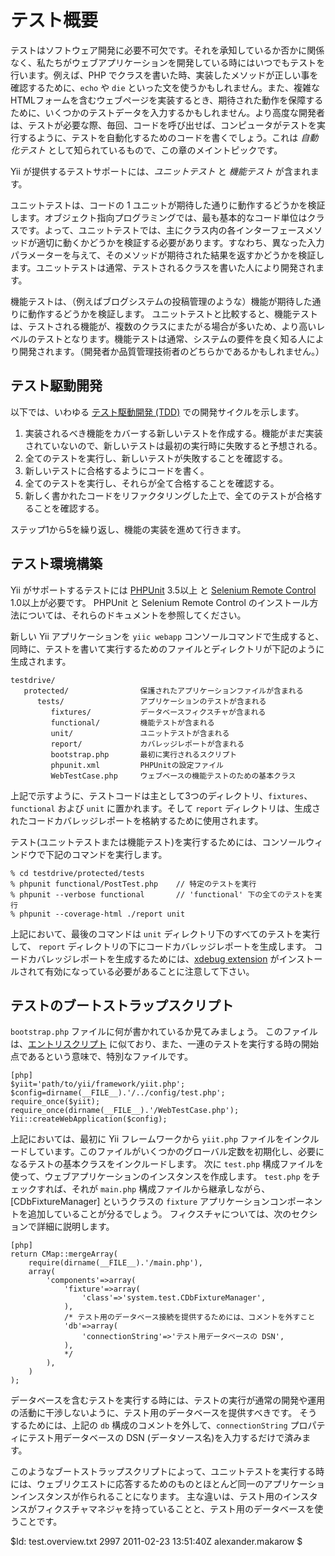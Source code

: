 テスト概要
========

テストはソフトウェア開発に必要不可欠です。それを承知しているか否かに関係なく、私たちがウェブアプリケーションを開発している時にはいつでもテストを行います。例えば、PHP でクラスを書いた時、実装したメソッドが正しい事を確認するために、`echo` や `die` といった文を使うかもしれません。また、複雑なHTMLフォームを含むウェブページを実装するとき、期待された動作を保障するために、いくつかのテストデータを入力するかもしれません。より高度な開発者は、テストが必要な際、毎回、コードを呼び出せば、コンピュータがテストを実行するように、テストを自動化するためのコードを書くでしょう。これは *自動化テスト* として知られているもので、この章のメイントピックです。

Yii が提供するテストサポートには、*ユニットテスト* と *機能テスト* が含まれます。

ユニットテストは、コードの 1 ユニットが期待した通りに動作するどうかを検証します。オブジェクト指向プログラミングでは、最も基本的なコード単位はクラスです。よって、ユニットテストでは、主にクラス内の各インターフェースメソッドが適切に動くかどうかを検証する必要があります。すなわち、異なった入力パラメーターを与えて、そのメソッドが期待された結果を返すかどうかを検証します。ユニットテストは通常、テストされるクラスを書いた人により開発されます。

機能テストは、（例えばブログシステムの投稿管理のような）機能が期待した通りに動作するどうかを検証します。
ユニットテストと比較すると、機能テストは、テストされる機能が、複数のクラスにまたがる場合が多いため、より高いレベルのテストとなります。機能テストは通常、システムの要件を良く知る人により開発されます。（開発者か品質管理技術者のどちらかであるかもしれません。）


テスト駆動開発
-----------------------

以下では、いわゆる [テスト駆動開発 (TDD)](http://ja.wikipedia.org/wiki/%E3%83%86%E3%82%B9%E3%83%88%E9%A7%86%E5%8B%95%E9%96%8B%E7%99%BA) での開発サイクルを示します。

 1. 実装されるべき機能をカバーする新しいテストを作成する。機能がまだ実装されていないので、新しいテストは最初の実行時に失敗すると予想される。
 2. 全てのテストを実行し、新しいテストが失敗することを確認する。
 3. 新しいテストに合格するようにコードを書く。
 4. 全てのテストを実行し、それらが全て合格することを確認する。
 5. 新しく書かれたコードをリファクタリングした上で、全てのテストが合格することを確認する。

ステップ1から5を繰り返し、機能の実装を進めて行きます。


テスト環境構築
----------------------

Yii がサポートするテストには [PHPUnit](http://www.phpunit.de/) 3.5以上 と [Selenium Remote Control](http://seleniumhq.org/projects/remote-control/) 1.0以上が必要です。
PHPUnit と Selenium Remote Control のインストール方法については、それらのドキュメントを参照してください。

新しい Yii アプリケーションを `yiic webapp` コンソールコマンドで生成すると、同時に、テストを書いて実行するためのファイルとディレクトリが下記のように生成されます。

~~~
testdrive/
   protected/                保護されたアプリケーションファイルが含まれる
      tests/                 アプリケーションのテストが含まれる
         fixtures/           データベースフィクスチャが含まれる
         functional/         機能テストが含まれる
         unit/               ユニットテストが含まれる
         report/             カバレッジレポートが含まれる
         bootstrap.php       最初に実行されるスクリプト
         phpunit.xml         PHPUnitの設定ファイル
         WebTestCase.php     ウェブベースの機能テストのための基本クラス
~~~

上記で示すように、テストコードは主として3つのディレクトリ、`fixtures`、`functional` および `unit` に置かれます。そして `report` ディレクトリは、生成されたコードカバレッジレポートを格納するために使用されます。

テスト(ユニットテストまたは機能テスト)を実行するためには、コンソールウィンドウで下記のコマンドを実行します。

~~~
% cd testdrive/protected/tests
% phpunit functional/PostTest.php    // 特定のテストを実行
% phpunit --verbose functional       // 'functional' 下の全てのテストを実行
% phpunit --coverage-html ./report unit
~~~

上記において、最後のコマンドは `unit` ディレクトリ下のすべてのテストを実行して、
`report` ディレクトリの下にコードカバレッジレポートを生成します。
コードカバレッジレポートを生成するためには、[xdebug extension](http://www.xdebug.org/) がインストールされて有効になっている必要があることに注意して下さい。


テストのブートストラップスクリプト
--------------------

`bootstrap.php` ファイルに何が書かれているか見てみましょう。
このファイルは、[エントリスクリプト](/doc/guide/basics.entry) に似ており、また、一連のテストを実行する時の開始点であるという意味で、特別なファイルです。

~~~
[php]
$yiit='path/to/yii/framework/yiit.php';
$config=dirname(__FILE__).'/../config/test.php';
require_once($yiit);
require_once(dirname(__FILE__).'/WebTestCase.php');
Yii::createWebApplication($config);
~~~

上記においては、最初に Yii フレームワークから `yiit.php` ファイルをインクルードしています。このファイルがいくつかのグローバル定数を初期化し、必要になるテストの基本クラスをインクルードします。
次に `test.php` 構成ファイルを使って、ウェブアプリケーションのインスタンスを作成します。
`test.php` をチェックすれば、それが `main.php` 構成ファイルから継承しながら、[CDbFixtureManager] というクラスの `fixture` アプリケーションコンポーネントを追加していることが分るでしょう。
フィクスチャについては、次のセクションで詳細に説明します。

~~~
[php]
return CMap::mergeArray(
	require(dirname(__FILE__).'/main.php'),
	array(
		'components'=>array(
			'fixture'=>array(
				'class'=>'system.test.CDbFixtureManager',
			),
			/* テスト用のデータベース接続を提供するためには、コメントを外すこと
			'db'=>array(
				'connectionString'=>'テスト用データベースの DSN',
			),
			*/
		),
	)
);
~~~

データベースを含むテストを実行する時には、テストの実行が通常の開発や運用の活動に干渉しないように、テスト用のデータベースを提供すべきです。
そうするためには、上記の `db` 構成のコメントを外して、`connectionString` プロパティにテスト用データベースの DSN (データソース名)を入力するだけで済みます。

このようなブートストラップスクリプトによって、ユニットテストを実行する時には、ウェブリクエストに応答するためのものとほとんど同一のアプリケーションインスタンスが作られることになります。
主な違いは、テスト用のインスタンスがフィクスチャマネジャを持っていることと、テスト用のデータベースを使うことです。

<div class="revision">$Id: test.overview.txt 2997 2011-02-23 13:51:40Z alexander.makarow $</div>
